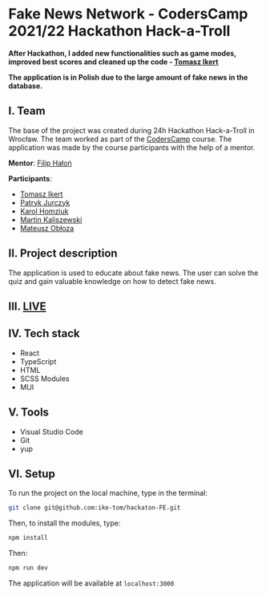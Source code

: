 # Fake News Network - CodersCamp 2021/22 Hackathon Hack-a-Troll

**After Hackathon, I added new functionalities such as game modes, improved best scores and cleaned up the code - [Tomasz Ikert](https://github.com/ike-tom)**

**The application is in Polish due to the large amount of fake news in the database.**

## I. Team

The base of the project was created during 24h Hackathon Hack-a-Troll in Wrocław. The team worked as part of the [CodersCamp](https://coderscamp.pl/) course. The application was made by the course participants with the help of a mentor.

**Mentor**: [Filip Hałoń](https://github.com/FilipHalon)

**Participants**:

- [Tomasz Ikert](https://github.com/ike-tom)
- [Patryk Jurczyk](https://github.com/PatrykJurczyk)
- [Karol Homziuk](https://github.com/Karol-pl)
- [Martin Kaliszewski](https://github.com/MCaliJr)
- [Mateusz Obłoza](https://github.com/zyzgz)

## II. Project description
The application is used to educate about fake news. The user can solve the quiz and gain valuable knowledge on how to detect fake news.

## III. [LIVE](https://fakenewsnetwork.vercel.app/)

## IV. Tech stack
- React
- TypeScript
- HTML
- SCSS Modules
- MUI

## V. Tools
- Visual Studio Code
- Git
- yup

## VI. Setup
To run the project on the local machine, type in the terminal:
```bash
git clone git@github.com:ike-tom/hackaton-FE.git
```
Then, to install the modules, type:
```bash
npm install
```
Then:
```bash
npm run dev
```
The application will be available at `localhost:3000`
